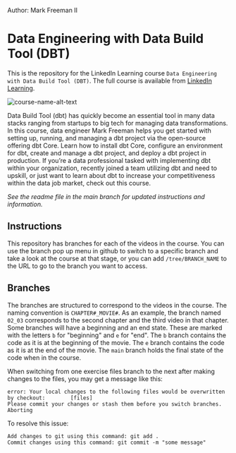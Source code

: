 Author: Mark Freeman II
# Data Engineering with Data Build Tool (DBT)
This is the repository for the LinkedIn Learning course `Data Engineering with Data Build Tool (DBT)`. The full course is available from [LinkedIn Learning][lil-course-url].

![course-name-alt-text][lil-thumbnail-url] 

Data Build Tool (dbt) has quickly become an essential tool in many data stacks ranging from startups to big tech for managing data transformations. In this course, data engineer Mark Freeman helps you get started with setting up, running, and managing a dbt project via the open-source offering dbt Core. Learn how to install dbt Core, configure an environment for dbt, create and manage a dbt project, and deploy a dbt project in production. If you’re a data professional tasked with implementing dbt within your organization, recently joined a team utilizing dbt and need to upskill, or just want to learn about dbt to increase your competitiveness within the data job market, check out this course.

_See the readme file in the main branch for updated instructions and information._
## Instructions
This repository has branches for each of the videos in the course. You can use the branch pop up menu in github to switch to a specific branch and take a look at the course at that stage, or you can add `/tree/BRANCH_NAME` to the URL to go to the branch you want to access.

## Branches
The branches are structured to correspond to the videos in the course. The naming convention is `CHAPTER#_MOVIE#`. As an example, the branch named `02_03` corresponds to the second chapter and the third video in that chapter. 
Some branches will have a beginning and an end state. These are marked with the letters `b` for "beginning" and `e` for "end". The `b` branch contains the code as it is at the beginning of the movie. The `e` branch contains the code as it is at the end of the movie. The `main` branch holds the final state of the code when in the course.

When switching from one exercise files branch to the next after making changes to the files, you may get a message like this:

    error: Your local changes to the following files would be overwritten by checkout:        [files]
    Please commit your changes or stash them before you switch branches.
    Aborting

To resolve this issue:
	
    Add changes to git using this command: git add .
	Commit changes using this command: git commit -m "some message"


[0]: # (Replace these placeholder URLs with actual course URLs)

[lil-course-url]: https://www.linkedin.com/learning/data-engineering-with-dbt
[lil-thumbnail-url]: https://media.licdn.com/dms/image/D560DAQHnrbGtKKAabg/learning-public-crop_675_1200/0/1703199806902?e=2147483647&v=beta&t=Q6jKFTslSvhl3bYTkd0PuIEVnIx26lCa-XWVE5hCmm0

